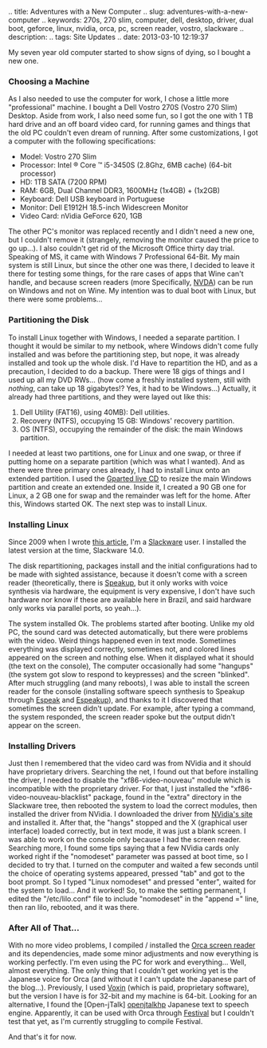 .. title: Adventures with a New Computer
.. slug: adventures-with-a-new-computer
.. keywords: 270s, 270 slim, computer, dell, desktop, driver, dual boot, geforce, linux, nvidia, orca, pc, screen reader, vostro, slackware
.. description: 
.. tags: Site Updates
.. date: 2013-03-10 12:19:37

My seven year old computer started to show signs of dying, so I bought a new one.

### Choosing a Machine ###

As I also needed to use the computer for work, I chose a little more "professional" machine. I bought a Dell Vostro 270S (Vostro 270 Slim) Desktop. Aside from work, I also need some fun, so I got the one with 1 TB hard drive and an off board video card, for running games and things that the old PC couldn't even dream of running. After some customizations, I got a computer with the following specifications: <!--more-->

* Model: Vostro 270 Slim
* Processor: Intel ® Core ™ i5-3450S (2.8Ghz, 6MB cache) (64-bit processor)
* HD: 1TB SATA (7200 RPM)
* RAM: 6GB, Dual Channel DDR3, 1600MHz (1x4GB) + (1x2GB)
* Keyboard: Dell USB keyboard in Portuguese
* Monitor: Dell E1912H 18.5-inch Widescreen Monitor
* Video Card: nVidia GeForce 620, 1GB

The other PC's monitor was replaced recently and I didn't need a new one, but I couldn't remove it (strangely, removing the monitor caused the price to go up...). I also couldn't get rid of the Microsoft Office thirty day trial. Speaking of MS, it came with Windows 7 Professional 64-Bit. My main system is still Linux, but since the other one was there, I decided to leave it there for testing some things, for the rare cases of apps that Wine can't handle, and because screen readers (more Specifically, [NVDA][nvdahp]) can be run on Windows and not on Wine. My intention was to dual boot with Linux, but there were some problems...

### Partitioning the Disk ###

To install Linux together with Windows, I needed a separate partition. I thought it would be similar to my netbook, where
Windows didn't come fully installed and was before the partitioning step, but nope, it was already installed and took up the whole disk. I'd Have to repartition the HD, and as a precaution, I decided to do a backup. There were 18 gigs of things and I used up all my DVD RWs... (how come a freshly installed system, still with *nothing*, can take up 18 gigabytes!? Yes, it had to be Windows...) Actually, it already had three partitions, and they were layed out like this:

1. Dell Utility (FAT16), using 40MB): Dell utilities.
2. Recovery (NTFS), occupying 15 GB: Windows' recovery partition.
3. OS (NTFS), occupying the remainder of the disk: the main Windows partition.

I needed at least two partitions, one for Linux and one swap, or three if putting home on a separate partition (which was what I wanted). And as there were three primary ones already, I had to install Linux onto an extended partition. I used the [Gparted live CD][gpartedhp] to resize the main Windows partition and create an extended one. Inside it, I created a 90 GB one for
Linux, a 2 GB one for swap and the remainder was left for the home. After this, Windows started OK. The next step was to install Linux.

### Installing Linux ###

Since 2009 when I wrote [this article][slackware-A11y], I'm a [Slackware][slackhp] user. I installed the latest version at the time, Slackware 14.0.

The disk repartitioning, packages install and the initial configurations had to be made with sighted assistance, because it doesn't come with a screen reader (theoretically, there is [Speakup][speakuphp], but it only works with voice synthesis via hardware, the equipment is very expensive, I don't have such hardware nor know if these are available here in Brazil, and said hardware only works via parallel ports, so yeah...).

The system installed Ok. The problems started after booting. Unlike my old PC, the sound card was detected automatically, but there were problems with the video. Weird things happened even in text mode. Sometimes everything was displayed correctly, sometimes not, and colored lines appeared on the screen and nothing else. When it displayed what it should (the text on the console), The computer occasionally had some "hangups" (the system got slow to respond to keypresses) and the screen "blinked". After much struggling (and many reboots), I was able to install the screen reader for the console (installing software speech synthesis to Speakup through [Espeak][espeakhp] and [Espeakup][espeakuphp]), and thanks to it I discovered that sometimes the screen didn't update. For example, after typing a command, the system responded, the screen reader spoke but the output didn't appear on the screen.

### Installing Drivers ###

Just then I remembered that the video card was from NVidia and it should have proprietary drivers. Searching the net, I found out that before installing the driver, I needed to disable the "xf86-video-nouveau" module which is incompatible with the proprietary driver. For that, I just installed the "xf86-video-nouveau-blacklist" package, found in the "extra" directory in the Slackware tree, then rebooted the system to load the correct modules, then installed the driver from NVidia. I downloaded the driver from [NVidia's site][nvdl] and installed it. After that, the "hangs" stopped and the X (graphical user interface) loaded correctly, but in text mode, it was just a blank screen. I was able to work on the console only because I had the screen reader. Searching more, I found some tips saying that a few NVidia cards only worked right if the "nomodeset" parameter was passed at boot time, so I decided to try that. I turned on the computer and waited a few seconds until the choice of operating systems appeared, pressed "tab" and got to the boot prompt. So I typed "Linux nomodeset" and pressed "enter", waited for the system to load... And it worked! So, to make the setting permanent, I edited the "/etc/lilo.conf" file to include "nomodeset" in the "append ="  line, then ran lilo, rebooted, and it was there.

### After All of That... ###

With no more video problems, I compiled / installed the [Orca screen reader][orcahp] and its dependencies, made some minor adjustments and now everything is working perfectly. I'm even using the PC for work and everything... Well, almost everything. The only thing that I couldn't get working yet is the Japanese voice for Orca (and without it I can't update the Japanese part of the blog...). Previously, I used [Voxin][voxinhp] (which is paid, proprietary software), but the version I have is for 32-bit and my machine is 64-bit. Looking for an alternative, I found the [Open-jTalk] [openjtalkhp] Japanese text to speech engine. Apparently, it can be used with Orca through [Festival][festivalhp] but I couldn't test that yet, as I'm currently struggling to compile Festival.

And that's it for now.

[nvdahp]: http://www.nvda-project.org/
[gpartedhp]: http://gparted.sourceforge.net/
[slackware-a11y]: /en/blog/how-i-started-using-linux
[slackhp]: http://www.slackware.com/
[speakuphp]: http://www.linux-speakup.org/
[espeakhp]: http://espeak.sourceforge.net/
[espeakuphp]: https://github.com/williamh/espeakup
[nvdl]: http://www.nvidia.com/Download/index.aspx
[orcahp]: http://live.gnome.org/Orca
[voxinhp]: http://voxin.oralux.net/
[openjtalkhp]: http://open-jtalk.sourceforge.net/
[festivalhp]: http://www.cstr.ed.ac.uk/projects/festival/
